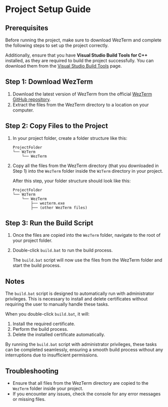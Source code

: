 
# Project Setup Guide

## Prerequisites

Before running the project, make sure to download WezTerm and complete the following steps to set up the project correctly.

Additionally, ensure that you have **Visual Studio Build Tools for C++** installed, as they are required to build the project successfully. You can download them from the [Visual Studio Build Tools](https://visualstudio.microsoft.com/visual-cpp-build-tools/) page.

## Step 1: Download WezTerm

1. Download the latest version of WezTerm from the official [WezTerm GitHub repository](https://github.com/wez/wezterm).
2. Extract the files from the WezTerm directory to a location on your computer.

## Step 2: Copy Files to the Project

1. In your project folder, create a folder structure like this:
   ```
   ProjectFolder
   └── WzTerm
       └── WezTerm
   ```
2. Copy all the files from the WezTerm directory (that you downloaded in Step 1) into the `WezTerm` folder inside the `WzTerm` directory in your project.

   After this step, your folder structure should look like this:
   ```
   ProjectFolder
   └── WzTerm
       └── WezTerm
           ├── wezterm.exe
           ├── (other WezTerm files)
   ```

## Step 3: Run the Build Script

1. Once the files are copied into the `WezTerm` folder, navigate to the root of your project folder.
2. Double-click `build.bat` to run the build process.

   The `build.bat` script will now use the files from the WezTerm folder and start the build process.
   
## Notes

The `build.bat` script is designed to automatically run with administrator privileges. This is necessary to install and delete certificates without requiring the user to manually handle these tasks.

When you double-click `build.bat`, it will:
1. Install the required certificate.
2. Perform the build process.
3. Delete the installed certificate automatically.

By running the `build.bat` script with administrator privileges, these tasks can be completed seamlessly, ensuring a smooth build process without any interruptions due to insufficient permissions.

## Troubleshooting

- Ensure that all files from the WezTerm directory are copied to the `WezTerm` folder inside your project.
- If you encounter any issues, check the console for any error messages or missing files.
